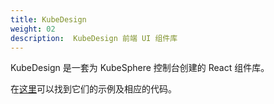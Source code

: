 ```yaml
---
title: KubeDesign
weight: 02
description:  KubeDesign 前端 UI 组件库
---
```


KubeDesign 是一套为 KubeSphere 控制台创建的 React 组件库。

在[这里](https://design.kubesphere.io/)可以找到它们的示例及相应的代码。
